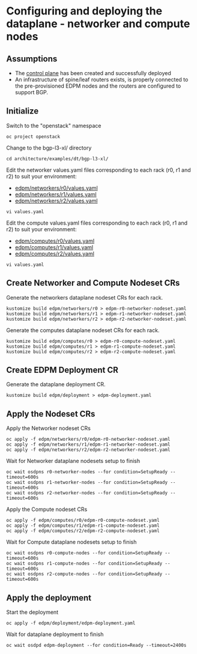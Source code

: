 # Configuring and deploying the dataplane - networker and compute nodes

## Assumptions

- The [control plane](control-plane.md) has been created and successfully deployed
- An infrastructure of spine/leaf routers exists, is properly connected to the
  pre-provisioned EDPM nodes and the routers are configured to support BGP.

## Initialize

Switch to the "openstack" namespace
```
oc project openstack
```
Change to the bgp-l3-xl/ directory
```
cd architecture/examples/dt/bgp-l3-xl/
```
Edit the networker values.yaml files corresponding to each rack (r0, r1 and r2)
to suit your environment:
- [edpm/networkers/r0/values.yaml](edpm/networkers/r0/values.yaml)
- [edpm/networkers/r1/values.yaml](edpm/networkers/r1/values.yaml)
- [edpm/networkers/r2/values.yaml](edpm/networkers/r2/values.yaml)
```
vi values.yaml
```
Edit the compute values.yaml files corresponding to each rack (r0, r1 and r2)
to suit your environment:
- [edpm/computes/r0/values.yaml](edpm/computes/r0/values.yaml)
- [edpm/computes/r1/values.yaml](edpm/computes/r1/values.yaml)
- [edpm/computes/r2/values.yaml](edpm/computes/r2/values.yaml)
```
vi values.yaml
```

## Create Networker and Compute Nodeset CRs

Generate the networkers dataplane nodeset CRs for each rack.
```
kustomize build edpm/networkers/r0 > edpm-r0-networker-nodeset.yaml
kustomize build edpm/networkers/r1 > edpm-r1-networker-nodeset.yaml
kustomize build edpm/networkers/r2 > edpm-r2-networker-nodeset.yaml
```
Generate the computes dataplane nodeset CRs for each rack.
```
kustomize build edpm/computes/r0 > edpm-r0-compute-nodeset.yaml
kustomize build edpm/computes/r1 > edpm-r1-compute-nodeset.yaml
kustomize build edpm/computes/r2 > edpm-r2-compute-nodeset.yaml
```

## Create EDPM  Deployment CR
Generate the dataplane deployment CR.
```
kustomize build edpm/deployment > edpm-deployment.yaml
```

## Apply the Nodeset CRs

Apply the Networker nodeset CRs
```
oc apply -f edpm/networkers/r0/edpm-r0-networker-nodeset.yaml
oc apply -f edpm/networkers/r1/edpm-r1-networker-nodeset.yaml
oc apply -f edpm/networkers/r2/edpm-r2-networker-nodeset.yaml
```
Wait for Networker dataplane nodesets setup to finish
```
oc wait osdpns r0-networker-nodes --for condition=SetupReady --timeout=600s
oc wait osdpns r1-networker-nodes --for condition=SetupReady --timeout=600s
oc wait osdpns r2-networker-nodes --for condition=SetupReady --timeout=600s
```
Apply the Compute nodeset CRs
```
oc apply -f edpm/computes/r0/edpm-r0-compute-nodeset.yaml
oc apply -f edpm/computes/r1/edpm-r1-compute-nodeset.yaml
oc apply -f edpm/computes/r2/edpm-r2-compute-nodeset.yaml
```
Wait for Compute dataplane nodesets setup to finish
```
oc wait osdpns r0-compute-nodes --for condition=SetupReady --timeout=600s
oc wait osdpns r1-compute-nodes --for condition=SetupReady --timeout=600s
oc wait osdpns r2-compute-nodes --for condition=SetupReady --timeout=600s
```

## Apply the deployment
Start the deployment
```
oc apply -f edpm/deployment/edpm-deployment.yaml
```
Wait for dataplane deployment to finish
```
oc wait osdpd edpm-deployment --for condition=Ready --timeout=2400s
```
